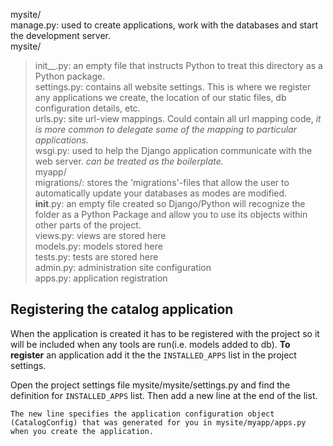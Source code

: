 mysite/  
  manage.py: used to create applications, work with the databases and start the development server.  
  mysite/  
  > init__.py: an empty file that instructs Python to treat this directory as a Python package.  
      settings.py: contains all website settings. This is where we register any applications we create, the location of our static files, db configuration details, etc.  
      urls.py: site url-view mappings. Could contain all url mapping code, _it is more common to delegate some of the mapping to particular applications._  
      wsgi.py: used to help the Django application communicate with the web server. _can be treated as the boilerplate._  
  myapp/  
  > migrations/: stores the 'migrations'-files that allow the user to automatically update your databases as modes are modified.  
    __init__.py: an empty file created so Django/Python will recognize the folder as a Python Package and allow you to use its objects within other parts of the project.  
    views.py: views are stored here  
    models.py: models stored here  
    tests.py: tests are stored here  
    admin.py: administration site configuration  
    apps.py: application registration  


## Registering the catalog application  

When the application is created it has to be registered with the project so it will be included when any tools are run(i.e. models added to db). **To register** an application add it the the ``INSTALLED_APPS`` list in the project settings.  

Open the project settings file mysite/mysite/settings.py and find the definition for ``INSTALLED_APPS`` list. Then add a new line at the end of the list.

    The new line specifies the application configuration object (CatalogConfig) that was generated for you in mysite/myapp/apps.py when you create the application.

